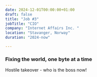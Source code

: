 ```yaml
---
date: 2024-12-01T00:00:00+01:00
draft: false
title: "Job #3"
jobTitle: "CIO"
company: "Internet Affairs Inc. "
location: "Stavanger, Norway"
duration: "2024-now"

---
```

### Fixing the world, one byte at a time

Hostile takeover - who is the boss now!